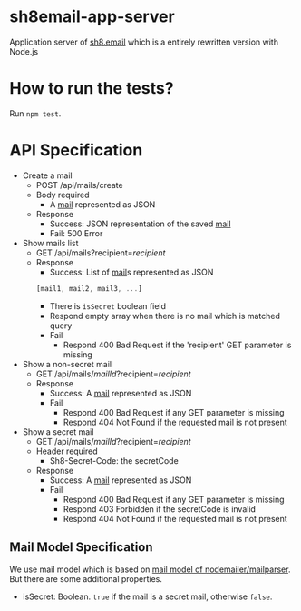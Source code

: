 # sh8email-app-server

Application server of [sh8.email](https://sh8.email) which is a entirely rewritten version with Node.js

# How to run the tests?

Run `npm test`.

# API Specification

- Create a mail
  - POST /api/mails/create
  - Body required
    - A [mail](#mail-model-specification) represented as JSON
  - Response
    - Success: JSON representation of the saved [mail](#mail-model-specification)
    - Fail: 500 Error
- Show mails list
  - GET /api/mails?recipient=*recipient*
  - Response
    - Success: List of [mail](#mail-model-specification)s represented as JSON
    ```javascript
    [mail1, mail2, mail3, ...]
    ```
      - There is `isSecret` boolean field
      - Respond empty array when there is no mail which is matched query
    - Fail
      - Respond 400 Bad Request if the 'recipient' GET parameter is missing
- Show a non-secret mail
  - GET /api/mails/*mailId*?recipient=*recipient*
  - Response
    - Success: A [mail](#mail-model-specification) represented as JSON
    - Fail
      - Respond 400 Bad Request if any GET parameter is missing
      - Respond 404 Not Found if the requested mail is not present
- Show a secret mail
  - GET /api/mails/*mailId*?recipient=*recipient*
  - Header required
    - Sh8-Secret-Code: the secretCode
  - Response
    - Success: A [mail](#mail-model-specification) represented as JSON
    - Fail
      - Respond 400 Bad Request if any GET parameter is missing
      - Respond 403 Forbidden if the secretCode is invalid
      - Respond 404 Not Found if the requested mail is not present

## Mail Model Specification

We use mail model which is based on [mail model of nodemailer/mailparser](https://github.com/nodemailer/mailparser#mail-object).
But there are some additional properties.
- isSecret: Boolean. `true` if the mail is a secret mail, otherwise `false`.
